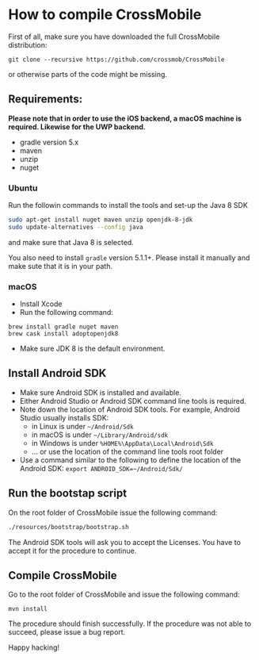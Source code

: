 # How to compile CrossMobile

First of all, make sure you have downloaded the full CrossMobile distribution:

```git clone --recursive https://github.com/crossmob/CrossMobile```

or otherwise parts of the code might be missing.

## Requirements:
**Please note that in order to use the iOS backend, a macOS machine is required. Likewise for the UWP backend.**

- gradle version 5.x
- maven
- unzip
- nuget

### Ubuntu
Run the followin commands to install the tools and set-up the Java 8 SDK
```sh
sudo apt-get install nuget maven unzip openjdk-8-jdk
sudo update-alternatives --config java
```
and make sure that Java 8 is selected.

You also need to install `gradle` version 5.1.1+. Please install it manually and make sute that it is in your path.

### macOS
- Install Xcode
- Run the following command:
```
brew install gradle nuget maven
brew cask install adoptopenjdk8
```
- Make sure JDK 8 is the default environment.

## Install Android SDK
- Make sure Android SDK is installed and available.
- Either Android Studio or Android SDK command line tools is required.
- Note down the location of Android SDK tools. For example, Android Studio usually installs SDK:
    - in Linux is under `~/Android/Sdk`
    - in macOS is under `~/Library/Android/sdk`
    - in Windows is under `%HOME%\AppData\Local\Android\Sdk`
    - ... or use the location of the command line tools root folder
- Use a command similar to the following to define the location of the Android SDK: `export ANDROID_SDK=~/Android/Sdk/`

## Run the bootstap script
On the root folder of CrossMobile issue the following command:
```sh
./resources/bootstrap/bootstrap.sh
```
The Android SDK tools will ask you to accept the Licenses. You have to accept it for the procedure to continue.

## Compile CrossMobile
Go to the root folder of CrossMobile and issue the following command:
```
mvn install
```
The procedure should finish successfully. If the procedure was not able to succeed, please issue a bug report.

Happy hacking!
